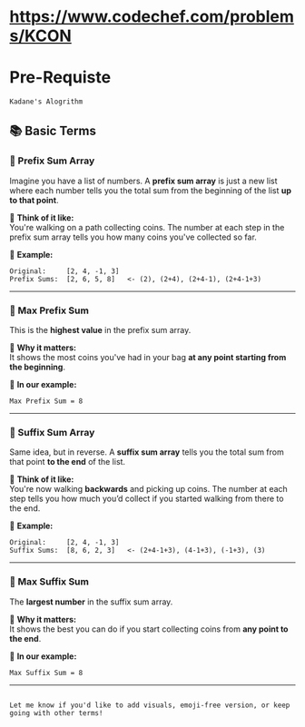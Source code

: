 # https://www.codechef.com/problems/KCON


# Pre-Requiste
    Kadane's Alogrithm


## 📚 Basic Terms

### 🔹 Prefix Sum Array
Imagine you have a list of numbers. A **prefix sum array** is just a new list where each number tells you the total sum from the beginning of the list **up to that point**.

🧠 **Think of it like:**  
You're walking on a path collecting coins. The number at each step in the prefix sum array tells you how many coins you've collected so far.

📌 **Example:**
```
Original:     [2, 4, -1, 3]  
Prefix Sums:  [2, 6, 5, 8]   <- (2), (2+4), (2+4-1), (2+4-1+3)
```

---

### 🔸 Max Prefix Sum
This is the **highest value** in the prefix sum array.

🧠 **Why it matters:**  
It shows the most coins you've had in your bag **at any point starting from the beginning**.

📌 **In our example:**
```
Max Prefix Sum = 8
```

---

### 🔹 Suffix Sum Array
Same idea, but in reverse. A **suffix sum array** tells you the total sum from that point **to the end** of the list.

🧠 **Think of it like:**  
You're now walking **backwards** and picking up coins. The number at each step tells you how much you’d collect if you started walking from there to the end.

📌 **Example:**
```
Original:     [2, 4, -1, 3]  
Suffix Sums:  [8, 6, 2, 3]   <- (2+4-1+3), (4-1+3), (-1+3), (3)
```

---

### 🔸 Max Suffix Sum
The **largest number** in the suffix sum array.

🧠 **Why it matters:**  
It shows the best you can do if you start collecting coins from **any point to the end**.

📌 **In our example:**
```
Max Suffix Sum = 8
```

---

```

Let me know if you'd like to add visuals, emoji-free version, or keep going with other terms!